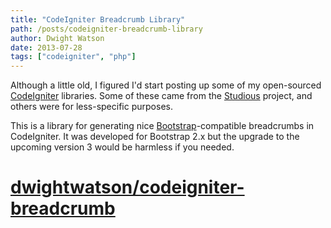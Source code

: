 ```yaml
---
title: "CodeIgniter Breadcrumb Library"
path: /posts/codeigniter-breadcrumb-library
author: Dwight Watson
date: 2013-07-28
tags: ["codeigniter", "php"]
---
```


Although a little old, I figured I&#039;d start posting up some of my open-sourced [CodeIgniter](http://ellislab.com/codeigniter) libraries. Some of these came from the [Studious](http://www.studiousapp.com) project, and others were for less-specific purposes.

This is a library for generating nice [Bootstrap](http://www.getbootstrap.com)-compatible breadcrumbs in CodeIgniter. It was developed for Bootstrap 2.x but the upgrade to the upcoming version 3 would be harmless if you needed.

# [dwightwatson/codeigniter-breadcrumb](https://github.com/dwightwatson/codeigniter-breadcrumb)
